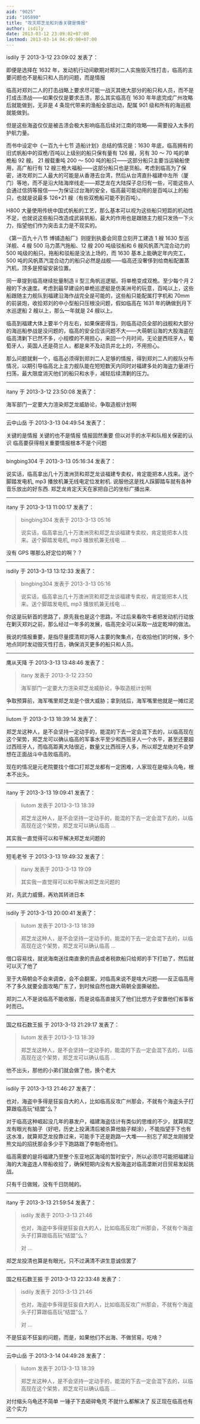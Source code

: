 ```yaml
---
aid: "9025"
zid: "105890"
title: "攻灭郑芝龙和刘香关键是情报"
author: isdily
date: 2013-03-12 23:09:02+07:00
lastmod: 2013-03-14 04:49:00+07:00
---
```


isdily 于 2013-3-12 23:09:02 发表了：

即便是选择在 1632 年，发动机行动间歇期对郑刘二人实施毁灭性打击，临高的主要问题也不是船只和人员的问题，而是情报

临高对郑刘二人的打击战略上要求尽可能一战灭其绝大部分的船只和人员，而不是打成击溃战——如果仅仅是要求击溃，那么其实临高在 1630 年年底完成广州攻略后就能做到，无非是 4 条现代带来的渔船全部出动，配属 901 级和所有的海巡舰就能做到。

但是这些海盗仅仅是被击溃会极大影响临高后续对江南的攻略——需要投入太多的护航力量。

而书中设定中《一百九十七节 造船计划》总结的情况是：1630 年底，临高拥有的旧式帆船中的双桅/百吨以上级别的船只保有量有 126 艘，另有 30 ～ 70 吨的单桅船 92 艘。 21 艘载重吨 200 ～ 500 吨的船只——这部分船只主要当运输船使用，高广船行有 12 艘三桅大福船——这部分船只也是货船。考虑到临高为了保密，进攻郑刘二人最大的可能是从香港去台湾，然后从台湾直扑福建中左所（厦门）等地，而不是沿大陆海岸线走——郑芝龙在大陆探子总归有一些，可能这些人会通过信鸽等报信——为保证过台海的安全，临高最可能动用的是百吨以上的船只，也就是说最多 126+21 艘（有些双桅船可能不到百吨）。

H800 大量使用传统中国式帆船的工艺，那么基本可以视为这些船只短距的机动性不足，也就说这些船只改造成武装帆船，最大的作用也是跟随主力舰只发扬一下火力，指望他们作为突击主力是不现实的。

《第一百九十八节 博铺造船厂》则提到执委会同意立刻开工建造 1 艘 1630 型巡洋舰、4 艘 500 马力蒸汽拖船、12 艘 200 吨级驳船和 6 艘风帆蒸汽混合动力的 500 吨级的船只。拖船和驳船是没法上场的，而 1630 基本上能确定年内完工，500 吨的风帆蒸汽混合动力的船只必然是战舰——临高还没奢侈到给商船配置蒸汽机，顶多是预留安装位置。

同一章提到临高继续批量制造 ii 型三角帆巡逻艇。将单桅变成双桅。至少每个月 2 艘的下水速度。考虑到最早建设的单桅巡逻艇是仿美洲号的玩意，百吨以上，这些船跟随主力舰队到福建沿海作战完全是可能的，这些船只能配属打字机和 70mm 的前装炮，收拾郑刘的中小型船只压根没问题，假如临高在 1631 年的确做到月下水巡逻船 2 艘以上，那么一年就是 24 艘以上。

临高到福建大体上要半个月左右，如果保密得当，则临高动员全部的战舰和大部分的海巡船参战是没问题的，临高的安全应该问题不大——大萌朝沿海的大股海盗在临高清剿下已然不多，小规模的不用担心，来回一个月时间，无论是西班牙人，葡萄牙人，英国人还是荷兰人，都是来不及动员并北上的，不用担心。

那么问题就剩一个，临高必须得到郑刘二人足够的情报，得到郑刘二人的舰队分布情况，以期引导临高北上主力舰队能在短短数天内同时对福建多处的海盗力量进行扫荡，最大限度消灭他们的船只和水手，减轻后续清剿的压力。

---

itany 于 2013-3-12 23:50:08 发表了：

海军部门一定要大力渲染郑芝龙威胁论，争取造舰计划啊

---

云中山岳 于 2013-3-13 04:49:54 发表了：

关键的是情报 关键的也不是情报 情报固然重要 但以对手的水平和队相关保密的认识 临高要获得相关重要情报根本不是个问题

---

bingbing304 于 2013-3-13 05:16:34 发表了：

说实话，临高拿出几十万澳洲货和郑芝龙谈福建专卖权，肯定能把本人找来。送个脚踏发电机, mp3 播放机兼无线电定位发射机. 说服他这是找人踩脚踏车就有各种音乐放出的好东西. 郑芝龙肯定天天在家把自己的坐标广播出来.

---

itany 于 2013-3-13 11:00:17 发表了：

> bingbing304 发表于 2013-3-13 05:16
>
> 说实话，临高拿出几十万澳洲货和郑芝龙谈福建专卖权，肯定能把本人找来。送个脚踏发电机, mp3 播放机兼无线电 ...

没有 GPS 哪那么好定位的啊？？

---

isdily 于 2013-3-13 13:12:33 发表了：

> bingbing304 发表于 2013-3-13 05:16
>
> 说实话，临高拿出几十万澳洲货和郑芝龙谈福建专卖权，肯定能把本人找来。送个脚踏发电机, mp3 播放机兼无线电 ...

你这是玩斩首的思路了，原先我也是这个思路，不过后来看吹牛者把发动机行动放在剿灭郑刘之前，那么经过一年多的发展，临高完全可以采取一战定乾坤的做法。

我说的情报重要，是指尽量摸清郑刘等人主要的聚集点，在收拾他们的时候，多个地点同时发动毁灭性打击，确保消灭更多的船只和人员。

---

鹰从天降 于 2013-3-13 13:48:46 发表了：

> itany 发表于 2013-3-12 23:50
>
> 海军部门一定要大力渲染郑芝龙威胁论，争取造舰计划啊

争取预算前，海军嘴里郑芝龙是个很大威胁；拿到钱后，海军嘴里他就是一摊烂泥

---

liutom 于 2013-3-13 18:39:14 发表了：

郑芝龙这种人，是不会坚持一定动手的，能混的下去一定会混下去的，以临高现在这个架势，郑芝龙可以确认临高的军事水平至少和西班牙人一个水平，甚至还要超过西班牙人，而临高距离大陆很近，数量又比西班牙人多，所以郑芝龙绝对不会梦想在正面战斗中击败临高的。

现在的情况是元老院要找个借口打郑芝龙都有一定困难，人家现在是缩头乌龟，根本不出头。

---

itany 于 2013-3-13 19:09:41 发表了：

> liutom 发表于 2013-3-13 18:39
>
> 郑芝龙这种人，是不会坚持一定动手的，能混的下去一定会混下去的，以临高现在这个架势，郑芝龙可以确认临高 ...

其实我一直觉得可以和平解决郑芝龙问题的

---

短毛老爷 于 2013-3-13 19:49:32 发表了：

> itany 发表于 2013-3-13 19:09
>
> 其实我一直觉得可以和平解决郑芝龙问题的

对，先武力威慑，再劝其转进日本

---

isdily 于 2013-3-13 20:00:41 发表了：

> liutom 发表于 2013-3-13 18:39
>
> 郑芝龙这种人，是不会坚持一定动手的，能混的下去一定会混下去的，以临高现在这个架势，郑芝龙可以确认临高 ...

借口容易找，就说海南送往南直隶的贡品或者税款船只给郑的手下打劫了，然后就可以灭了他了

至于大萌朝会不会来调查，会不会翻案，对临高来说不是啥大问题——反正临高用不了多久就要全面攻略广东了，到时候自然也跟大萌朝全面撕破脸。

郑刘二人不是说临高不能收服，而是说临高直接灭了他们比想方子安置他们省事省时而已。

---

国之柱石数王振 于 2013-3-13 21:29:17 发表了：

> liutom 发表于 2013-3-13 18:39
>
> 郑芝龙这种人，是不会坚持一定动手的，能混的下去一定会混下去的，以临高现在这个架势，郑芝龙可以确认临高 ...

他不出头，那他的小弟们就会做了他，换个老大

---

isdily 于 2013-3-13 21:46:27 发表了：

也对，海盗中多得是狂妄自大的人，比如临高反攻广州那会，不就有个海盗头子打算跟临高玩“结盟”么？

对于临高这种崛起没几年的暴发户，福建海盗估计有类似的思维的不少，就算郑芝龙有眼光有脑子（好吧，历史上投满清后被杀算他脑子糊涂），不能指望手下也有这水准，就算郑芝龙投靠过来，可能手下还是跑路一大堆——别忘了郑芝龙刚接受熊文灿的招抚那会多少手下跑路跟了李魁奇他们。

临高需要的是将福建乃至整个东亚地区海域的暂时安宁，所以必须尽可能把福建沿海的大海盗连人带船收拾了，确保短期内没有大股海盗对临高垄断对日贸易发起挑战。

只有千日做贼，没有千日防贼的。

---

itany 于 2013-3-13 21:59:54 发表了：

> isdily 发表于 2013-3-13 21:46
>
> 也对，海盗中多得是狂妄自大的人，比如临高反攻广州那会，不就有个海盗头子打算跟临高玩“结盟”么？
>
> 对 ...

郑芝龙投清也算是有眼光，只不过满清不讲生意诚信罢了

---

国之柱石数王振 于 2013-3-13 22:33:48 发表了：

> isdily 发表于 2013-3-13 21:46
>
> 也对，海盗中多得是狂妄自大的人，比如临高反攻广州那会，不就有个海盗头子打算跟临高玩“结盟”么？
>
> 对 ...

不是狂妄不狂妄的问题，而是，如果他们不出海、不做贸易，吃啥？

---

云中山岳 于 2013-3-14 04:49:28 发表了：

> liutom 发表于 2013-3-13 18:39
>
> 郑芝龙这种人，是不会坚持一定动手的，能混的下去一定会混下去的，以临高现在这个架势，郑芝龙可以确认临高 ...

对付缩头乌龟还不简单 一锤子下去砸碎龟壳 不就什么都解决了 反正现在临高也有这个实力

---
